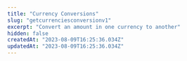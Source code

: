 ```yaml
---
title: "Currency Conversions"
slug: "getcurrenciesconversionv1"
excerpt: "Convert an amount in one currency to another"
hidden: false
createdAt: "2023-08-09T16:25:36.034Z"
updatedAt: "2023-08-09T16:25:36.034Z"
---
```

